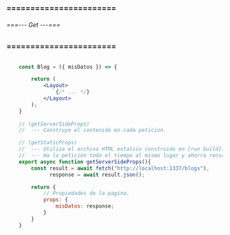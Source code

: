 ### ======================= ###
###### ===--- Get ---=== ######
### ======================= ###

```jsx

	const Blog = ({ misDatos }) => {

		return (
			<Layout>
				{/* ... */}
			</Layout>
		);
	}
	
	// (getServerSideProps)
	// 	--- Construye el contenido en cada peticion.

	// (getStaticProps)
	// 	--- Utiliza el archivo HTML estatico construido en [run build].
	//	--- Ha la peticion todo el tiempo al mismo lugar y ahorra recursos.
	export async function getServerSideProps(){
		const result = await fetch("http://localhost:1337/blogs"), 
			  response = await result.json();

		return {
			// Propiedades de la pagina.
			props: {
				misDatos: response;
			}
		}
	}

```